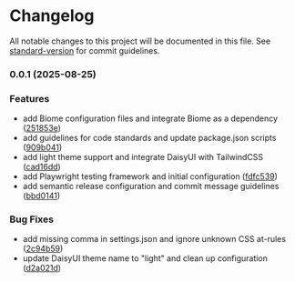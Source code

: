 # Changelog

All notable changes to this project will be documented in this file. See [standard-version](https://github.com/conventional-changelog/standard-version) for commit guidelines.

### 0.0.1 (2025-08-25)


### Features

* add Biome configuration files and integrate Biome as a dependency ([251853e](https://github.com/ChalermpornPosoppitakwong/frontend-budget-preb/commit/251853e888bd3f88d56192aec31908694addabe7))
* add guidelines for code standards and update package.json scripts ([909b041](https://github.com/ChalermpornPosoppitakwong/frontend-budget-preb/commit/909b041656c0cc1a4d0b85fef91a0e7b02c0eb99))
* add light theme support and integrate DaisyUI with TailwindCSS ([cad16dd](https://github.com/ChalermpornPosoppitakwong/frontend-budget-preb/commit/cad16dda1a1aa8b80c7c327b17c15dfa7870f586))
* add Playwright testing framework and initial configuration ([fdfc539](https://github.com/ChalermpornPosoppitakwong/frontend-budget-preb/commit/fdfc539ea5ebf0fae316e6c80492fa8da9cc1d20))
* add semantic release configuration and commit message guidelines ([bbd0141](https://github.com/ChalermpornPosoppitakwong/frontend-budget-preb/commit/bbd0141a496bde4bf74fd1e1f00757b9cb5c51bf))


### Bug Fixes

* add missing comma in settings.json and ignore unknown CSS at-rules ([2c94b59](https://github.com/ChalermpornPosoppitakwong/frontend-budget-preb/commit/2c94b59b29bdadae2e74386d1cc4f28f331d53be))
* update DaisyUI theme name to "light" and clean up configuration ([d2a021d](https://github.com/ChalermpornPosoppitakwong/frontend-budget-preb/commit/d2a021d2d2e5f17b9a477258e62326d94f2e1456))
